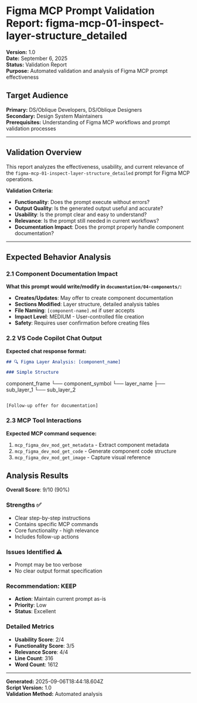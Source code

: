 # Figma MCP Prompt Validation Report: figma-mcp-01-inspect-layer-structure_detailed

**Version:** 1.0  
**Date:** September 6, 2025  
**Status:** Validation Report  
**Purpose:** Automated validation and analysis of Figma MCP prompt effectiveness

## **Target Audience**
**Primary:** DS/Oblique Developers, DS/Oblique Designers  
**Secondary:** Design System Maintainers  
**Prerequisites:** Understanding of Figma MCP workflows and prompt validation processes

---

## Validation Overview

This report analyzes the effectiveness, usability, and current relevance of the `figma-mcp-01-inspect-layer-structure_detailed` prompt for Figma MCP operations.

**Validation Criteria:**
- **Functionality**: Does the prompt execute without errors?
- **Output Quality**: Is the generated output useful and accurate?
- **Usability**: Is the prompt clear and easy to understand?
- **Relevance**: Is the prompt still needed in current workflows?
- **Documentation Impact**: Does the prompt properly handle component documentation?

---

## Expected Behavior Analysis

### 2.1 Component Documentation Impact
**What this prompt would write/modify in `documentation/04-components/`:**

- **Creates/Updates**: May offer to create component documentation
- **Sections Modified**: Layer structure, detailed analysis tables
- **File Naming**: `[component-name].md` if user accepts
- **Impact Level**: MEDIUM - User-controlled file creation
- **Safety**: Requires user confirmation before creating files

### 2.2 VS Code Copilot Chat Output
**Expected chat response format:**

```markdown
## 🔍 Figma Layer Analysis: [component_name]

### Simple Structure
```
component_frame
└── component_symbol
    └── layer_name
        ├── sub_layer_1
        └── sub_layer_2
```

[Follow-up offer for documentation]
```

### 2.3 MCP Tool Interactions
**Expected MCP command sequence:**

1. `mcp_figma_dev_mod_get_metadata` - Extract component metadata
2. `mcp_figma_dev_mod_get_code` - Generate component code structure
3. `mcp_figma_dev_mod_get_image` - Capture visual reference

## Analysis Results

**Overall Score**: 9/10 (90%)

### Strengths ✅
- Clear step-by-step instructions
- Contains specific MCP commands
- Core functionality - high relevance
- Includes follow-up actions

### Issues Identified ⚠️
- Prompt may be too verbose
- No clear output format specification

### Recommendation: KEEP
- **Action**: Maintain current prompt as-is
- **Priority**: Low
- **Status**: Excellent

### Detailed Metrics
- **Usability Score**: 2/4
- **Functionality Score**: 3/5  
- **Relevance Score**: 4/4
- **Line Count**: 316
- **Word Count**: 1612


---

**Generated:** 2025-09-06T18:44:18.604Z  
**Script Version:** 1.0  
**Validation Method:** Automated analysis